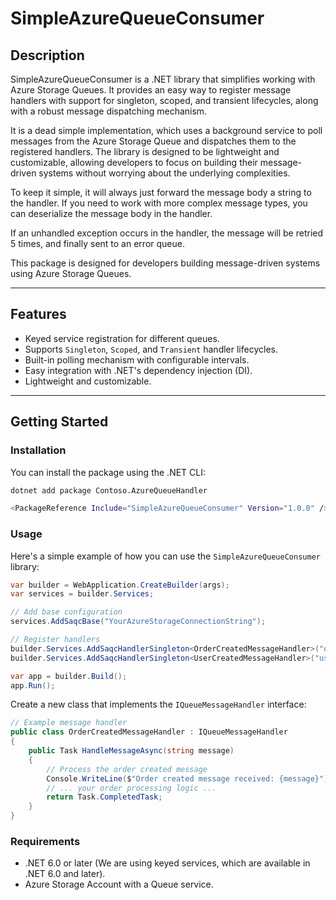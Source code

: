 # SimpleAzureQueueConsumer

## Description
SimpleAzureQueueConsumer is a .NET library that simplifies working with Azure Storage Queues. It provides an easy way to register message handlers with support for singleton, scoped, and transient lifecycles, along with a robust message dispatching mechanism.

It is a dead simple implementation, which uses a background service to poll messages from the Azure Storage Queue and dispatches them to the registered handlers. The library is designed to be lightweight and customizable, allowing developers to focus on building their message-driven systems without worrying about the underlying complexities.

To keep it simple, it will always just forward the message body a string to the handler. If you need to work with more complex message types, you can deserialize the message body in the handler.

If an unhandled exception occurs in the handler, the message will be retried 5 times, and finally sent to an error queue.

This package is designed for developers building message-driven systems using Azure Storage Queues.

---

## Features
- Keyed service registration for different queues.
- Supports `Singleton`, `Scoped`, and `Transient` handler lifecycles.
- Built-in polling mechanism with configurable intervals.
- Easy integration with .NET's dependency injection (DI).
- Lightweight and customizable.

---

## Getting Started

### Installation
You can install the package using the .NET CLI:

```bash
dotnet add package Contoso.AzureQueueHandler
```
```bash
<PackageReference Include="SimpleAzureQueueConsumer" Version="1.0.0" />
```

### Usage
Here's a simple example of how you can use the `SimpleAzureQueueConsumer` library:

```csharp
var builder = WebApplication.CreateBuilder(args);
var services = builder.Services;

// Add base configuration
services.AddSaqcBase("YourAzureStorageConnectionString");

// Register handlers
builder.Services.AddSaqcHandlerSingleton<OrderCreatedMessageHandler>("order-created");
builder.Services.AddSaqcHandlerSingleton<UserCreatedMessageHandler>("user-created");

var app = builder.Build();
app.Run();
```

Create a new class that implements the `IQueueMessageHandler` interface:

```csharp
// Example message handler
public class OrderCreatedMessageHandler : IQueueMessageHandler
{
    public Task HandleMessageAsync(string message)
    {
        // Process the order created message
        Console.WriteLine($"Order created message received: {message}");
        // ... your order processing logic ...
        return Task.CompletedTask;
    }
}
```

### Requirements
- .NET 6.0 or later (We are using keyed services, which are available in .NET 6.0 and later).
- Azure Storage Account with a Queue service.